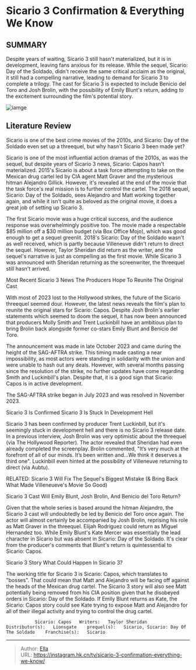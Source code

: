 # Sicario 3 Confirmation &amp; Everything We Know


## SUMMARY 



  Despite years of waiting, Sicario 3 still hasn&#39;t materialized, but it is in development, leaving fans anxious for its release.   While the sequel, Sicario: Day of the Soldado, didn&#39;t receive the same critical acclaim as the original, it still had a compelling narrative, leading to demand for Sicario 3 to complete a trilogy.   The cast for Sicario 3 is expected to include Benicio del Toro and Josh Brolin, with the possibility of Emily Blunt&#39;s return, adding to the excitement surrounding the film&#39;s potential story.  

![iamge](https://static1.srcdn.com/wordpress/wp-content/uploads/2024/01/sicario-3.jpg)

## Literature Review

Sicario is one of the best crime movies of the 2010s, and Sicario: Day of the Soldado even set up a threequel, but why hasn&#39;t Sicario 3 been made yet?




Sicario is one of the most influential action dramas of the 2010s, as was the sequel, but despite years of Sicario 3 news, Sicario: Capos hasn&#39;t materialized. 2015&#39;s Sicario is about a task force attempting to take on the Mexican drug cartel led by CIA agent Matt Graver and the mysterious hitman Alejandro Gillick. However, it&#39;s revealed at the end of the movie that the task force&#39;s real mission is to further control the cartel. The 2018 sequel, Sicario: Day of the Soldado, sees Alejandro and Matt working together again, and while it isn&#39;t quite as beloved as the original movie, it does a great job of setting up Sicario 3.




The first Sicario movie was a huge critical success, and the audience response was overwhelmingly positive too. The movie made a respectable $85 million off a $30 million budget (via Box Office Mojo), which was good enough to get a sequel greenlit. 2018&#39;s Sicario: Day of the Soldado wasn&#39;t as well received, which is partly because Villeneuve didn&#39;t return to direct the sequel. However, Taylor Sheridan did return as the writer, and the sequel&#39;s narrative is just as compelling as the first movie. While Sicario 3 was announced with Sheridan returning as the screenwriter, the threequel still hasn&#39;t arrived.


 Most Recent Sicario 3 News 
The Producers Hope To Reunite The Original Cast
         

With most of 2023 lost to the Hollywood strikes, the future of the Sicario threequel seemed dour. However, the latest news reveals the film&#39;s plan to reunite the original stars for Sicario: Capos. Despite Josh Brolin&#39;s earlier statements which seemed to doom the sequel, it has now been announced that producers Molly Smith and Trent Luckinbill have an ambitious plan to bring Brolin back alongside former co-stars Emily Blunt and Benicio del Toro.




The announcement was made in late October 2023 and came during the height of the SAG-AFTRA strike. This timing made casting a near impossibility, as most actors were standing in solidarity with the union and were unable to hash out any deals. However, with several months passing since the resolution of the strike, no further updates have come regarding Smith and Luckinbill&#39;s plan. Despite that, it is a good sign that Sicario: Capos is in active development.



The SAG-AFTRA strike began in July 2023 and was resolved in November 2023.






 Sicario 3 Is Confirmed 
Sicario 3 Is Stuck In Development Hell
          

Sicario 3 has been confirmed by producer Trent Luckinbill, but it&#39;s seemingly stuck in development hell and there is no Sicario 3 release date. In a previous interview, Josh Brolin was very optimistic about the threequel (via The Hollywood Reporter). The actor revealed that Sheridan had even already completed the screenplay. Brolin commented, &#34;It’s very much at the forefront of all of our minds. It’s been written and...We think it deserves a third one&#34;. Luckinbill even hinted at the possibility of Villeneuve returning to direct (via Aubtu).




RELATED: Sicario 3 Will Fix The Sequel&#39;s Biggest Mistake (&amp; Bring Back What Made Villeneueve&#39;s Movie So Good)



 Sicario 3 Cast 
Will Emily Blunt, Josh Brolin, And Benicio del Toro Return?
          

Given that the whole series is based around the hitman Alejandro, the Sicario 3 cast will undoubtedly be led by Benicio del Toro once again. The actor will almost certainly be accompanied by Josh Brolin, reprising his role as Matt Graver in the threequel. Elijah Rodriguez could return as Miguel Hernandez too. While Emily Blunt&#39;s Kate Mercer was essentially the lead character in Sicario but was absent in Sicario: Day of the Soldado. It&#39;s clear from the producer&#39;s comments that Blunt&#39;s return is quintessential to Sicario: Capos.



 Sicario 3 Story 
What Could Happen In Sicario 3?
          




The working title for Sicario 3 is Sicario: Capos, which translates to &#34;bosses&#34;. That could mean that Matt and Alejandro will be facing off against the heads of the Mexican drug cartel. The Sicario 3 story will also see Matt potentially being removed from his CIA position given that he disobeyed orders in Sicario: Day of the Soldado. If Emily Blunt returns as Kate, the Sicario: Capos story could see Kate trying to expose Matt and Alejandro for all of their illegal activity and trying to control the drug cartel.

               Sicario: Capos   Writers:   Taylor Sheridan    Distributor(s):   Lionsgate    prequel(s):   Sicario, Sicario: Day Of The Soldado    Franchise(s):   Sicario      

---

> Author: [Ella](https://instagram.hk.cn/)  
> URL: https://instagram.hk.cn/tv/sicario-3-confirmation-everything-we-know/  

